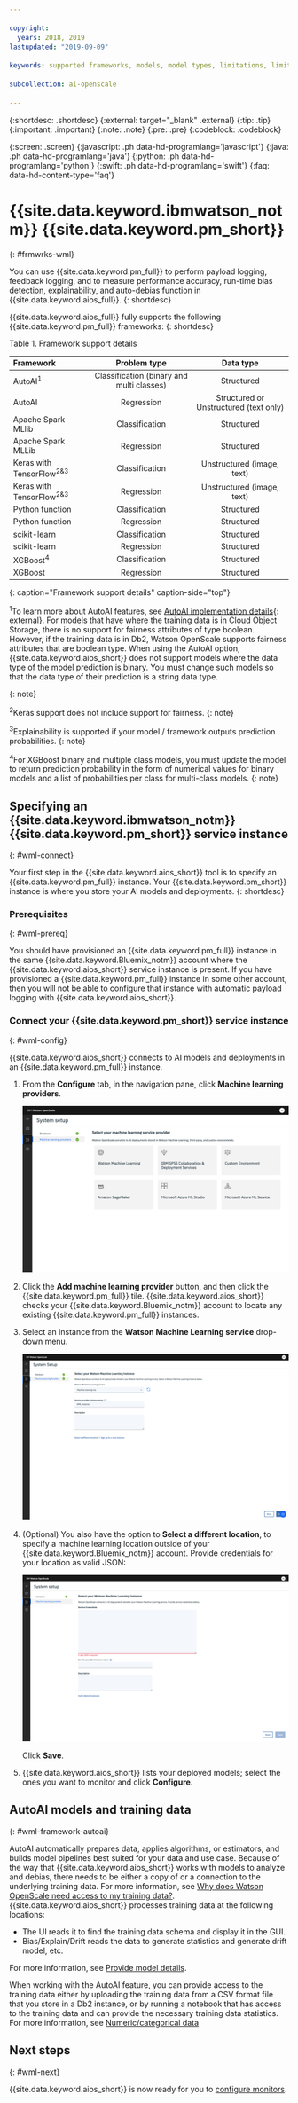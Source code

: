 ```yaml
---

copyright:
  years: 2018, 2019
lastupdated: "2019-09-09"

keywords: supported frameworks, models, model types, limitations, limits

subcollection: ai-openscale

---
```


{:shortdesc: .shortdesc}
{:external: target="_blank" .external}
{:tip: .tip}
{:important: .important}
{:note: .note}
{:pre: .pre}
{:codeblock: .codeblock}

{:screen: .screen}
{:javascript: .ph data-hd-programlang='javascript'}
{:java: .ph data-hd-programlang='java'}
{:python: .ph data-hd-programlang='python'}
{:swift: .ph data-hd-programlang='swift'}
{:faq: data-hd-content-type='faq'}

# {{site.data.keyword.ibmwatson_notm}} {{site.data.keyword.pm_short}}
{: #frmwrks-wml}

You can use {{site.data.keyword.pm_full}} to perform payload logging, feedback logging, and to measure performance accuracy, run-time bias detection, explainability, and auto-debias function in {{site.data.keyword.aios_full}}.
{: shortdesc}

{{site.data.keyword.aios_full}} fully supports the following {{site.data.keyword.pm_full}} frameworks: 
{: shortdesc}

Table 1. Framework support details

| Framework | Problem type | Data type |
|:---|:---:|:---:|
| AutoAI<sup>1</sup> | Classification (binary and multi classes) | Structured |
| AutoAI | Regression | Structured or Unstructured (text only) |
| Apache Spark MLlib | Classification | Structured |
| Apache Spark MLLib | Regression | Structured |
| Keras with TensorFlow<sup>2</sup><sup>&</sup><sup>3</sup> | Classification | Unstructured (image, text) |
| Keras with TensorFlow<sup>2</sup><sup>&</sup><sup>3</sup> | Regression | Unstructured (image, text) |
| Python function | Classification | Structured |
| Python function | Regression | Structured |
| scikit-learn | Classification | Structured |
| scikit-learn | Regression | Structured |
| XGBoost<sup>4</sup> | Classification | Structured |
| XGBoost | Regression | Structured |
{: caption="Framework support details" caption-side="top"}

<sup>1</sup>To learn more about AutoAI features, see [AutoAI implementation details](https://dataplatform.cloud.ibm.com/docs/content/wsj/analyze-data/autoai-details.html?audience=wdp&context=analytics){: external}. For models that have where the training data is in Cloud Object Storage, there is no support for fairness attributes of type boolean. However, if the training data is in Db2, Watson OpenScale supports fairness attributes that are boolean type. When using the AutoAI option, {{site.data.keyword.aios_short}} does not support models where the data type of the model prediction is binary. You must change such models so that the data type of their prediction is a string data type.

{: note}

<sup>2</sup>Keras support does not include support for fairness.
{: note}

<sup>3</sup>Explainability is supported if your model / framework outputs prediction probabilities.
{: note}

<sup>4</sup>For XGBoost binary and multiple class models, you must update the model to return prediction probability in the form of numerical values for binary models and a list of probabilities per class for multi-class models.
{: note}

## Specifying an {{site.data.keyword.ibmwatson_notm}} {{site.data.keyword.pm_short}} service instance
{: #wml-connect}

Your first step in the {{site.data.keyword.aios_short}} tool is to specify an {{site.data.keyword.pm_full}} instance. Your {{site.data.keyword.pm_short}} instance is where you store your AI models and deployments.
{: shortdesc}

### Prerequisites
{: #wml-prereq}

You should have provisioned an {{site.data.keyword.pm_full}} instance in the same {{site.data.keyword.Bluemix_notm}} account where the {{site.data.keyword.aios_short}} service instance is present. If you have provisioned a {{site.data.keyword.pm_full}} instance in some other account, then you will not be able to configure that instance with automatic payload logging with {{site.data.keyword.aios_short}}.

### Connect your {{site.data.keyword.pm_short}} service instance
{: #wml-config}

{{site.data.keyword.aios_short}} connects to AI models and deployments in an {{site.data.keyword.pm_full}} instance.

1.  From the **Configure** tab, in the navigation pane, click **Machine learning providers**.

    ![the select your machine learning service provider screen is shown with tiles for the supported machine learning engines](images/wos-machine-learning-providers-selection.png)

2.  Click the **Add machine learning provider** button, and then click the {{site.data.keyword.pm_full}} tile. {{site.data.keyword.aios_short}} checks your {{site.data.keyword.Bluemix_notm}} account to locate any existing {{site.data.keyword.pm_full}} instances. 
3. Select an instance from the **Watson Machine Learning service** drop-down menu.

    ![Select {{site.data.keyword.pm_short}} service](images/wos-gs-set-wml.png)

4.  (Optional) You also have the option to **Select a different location**, to specify a machine learning location outside of your {{site.data.keyword.Bluemix_notm}} account. Provide credentials for your location as valid JSON:

    ![Set {{site.data.keyword.pm_short}} instance](images/wos-gs-get-wml.png)

    Click **Save**.

1.  {{site.data.keyword.aios_short}} lists your deployed models; select the ones you want to monitor and click **Configure**.

## AutoAI models and training data
{: #wml-framework-autoai}

AutoAI automatically prepares data, applies algorithms, or estimators, and builds model pipelines best suited for your data and use case. Because of the way that {{site.data.keyword.aios_short}} works with models to analyze and debias, there needs to be either a copy of or a connection to the underlying training data. For more information, see [Why does Watson OpenScale need access to my training data?](/docs/services/ai-openscale?topic=ai-openscale-wos-faqs#trainingdata). {{site.data.keyword.aios_short}} processes training data at the following locations:

- The UI reads it to find the training data schema and display it in the GUI.
- Bias/Explain/Drift reads the data to generate statistics and generate drift model, etc.

For more information, see [Provide model details](/docs/services/ai-openscale?topic=ai-openscale-mo-config#mo-work-model-dets).

When working with the AutoAI feature, you can provide access to the training data either by uploading the training data from a CSV format file that you store in a Db2 instance, or by running a notebook that has access to the training data and can provide the necessary training data statistics. For more information, see [Numeric/categorical data](/docs/services/ai-openscale?topic=ai-openscale-mo-config#mo-nuca)




## Next steps
{: #wml-next}

{{site.data.keyword.aios_short}} is now ready for you to [configure monitors](/docs/services/ai-openscale?topic=ai-openscale-mo-config).
